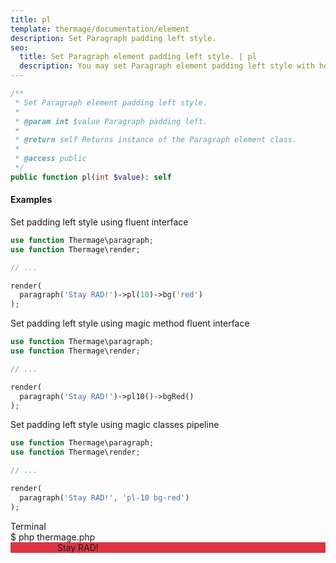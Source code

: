 ```yaml
---
title: pl
template: thermage/documentation/element
description: Set Paragraph padding left style.
seo:
  title: Set Paragraph element padding left style. | pl
  description: You may set Paragraph element padding left style with help of method pl
---
```


```php
/**
 * Set Paragraph element padding left style.
 *
 * @param int $value Paragraph padding left.
 *
 * @return self Returns instance of the Paragraph element class.
 *
 * @access public
 */
public function pl(int $value): self
```

#### Examples

Set padding left style using fluent interface
```php
use function Thermage\paragraph;
use function Thermage\render;

// ...

render( 
  paragraph('Stay RAD!')->pl(10)->bg('red')
);
```

Set padding left style using magic method fluent interface
```php
use function Thermage\paragraph;
use function Thermage\render;

// ...

render( 
  paragraph('Stay RAD!')->pl10()->bgRed()
);
```

Set padding left style using magic classes pipeline
```php
use function Thermage\paragraph;
use function Thermage\render;

// ...

render( 
  paragraph('Stay RAD!', 'pl-10 bg-red')
);
```

<div class="terminal">
  <div class="terminal-header">Terminal</div>
  <div class="terminal-body">
    <div class="terminal-command">$ php thermage.php</div>
    <div class="el-div" style="padding-left:75px; text-align: left; background: #dc3545; width: auto;">Stay RAD!</div>
  </div>
</div>